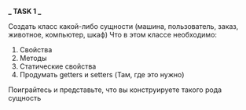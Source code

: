 **_ TASK 1 _**

Создать класс какой-либо сущности (машина, пользователь, заказ, животное, компьютер, шкаф)
Что в этом классе необходимо:

1. Свойства
2. Методы
3. Статические свойства
4. Продумать getters и setters (Там, где это нужно)

Поиграйтесь и представьте, что вы конструируете такого рода сущность